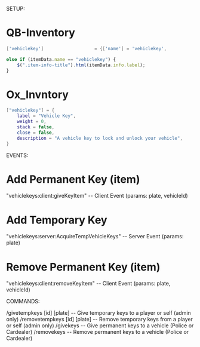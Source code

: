 SETUP:

# QB-Inventory
```lua
['vehiclekey'] 				 	 = {['name'] = 'vehiclekey',					['label'] = 'Vehicle key', 				['weight'] = 0, 		['type'] = 'item', 		['image'] = 'vehiclekeys.png', 				['unique'] = true, 	['useable'] = true, 	['shouldClose'] = true,	   ['combinable'] = nil,   ['description'] = "This is a car key, take good care of it, if you lose it you probably won't be able to use your car"}
```
```js
else if (itemData.name == "vehiclekey") {
    $(".item-info-title").html(itemData.info.label);
}
```

# Ox_Invntory
```lua
["vehiclekey"] = {
	label = "Vehicle Key",
	weight = 0,
	stack = false,
	close = false,
	description = "A vehicle key to lock and unlock your vehicle",
}
```


EVENTS:

# Add Permanent Key (item)
"vehiclekeys:client:giveKeyItem" -- Client Event (params: plate, vehicleId)

# Add Temporary Key
"vehiclekeys:server:AcquireTempVehicleKeys" -- Server Event (params: plate)

# Remove Permanent Key (item)
"vehiclekeys:client:removeKeyItem" -- Client Event (params: plate, vehicleId)


COMMANDS:

/givetempkeys [id] [plate] -- Give temporary keys to a player or self (admin only)
/removetempkeys [id] [plate] -- Remove temporary keys from a player or self (admin only)
/givekeys -- Give permanent keys to a vehicle (Police or Cardealer)
/removekeys -- Remove permanent keys to a vehicle (Police or Cardealer)